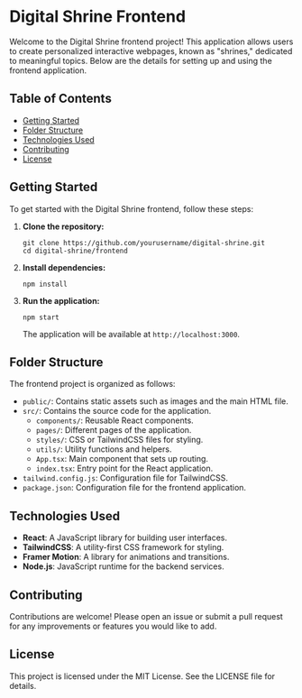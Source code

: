 # Digital Shrine Frontend

Welcome to the Digital Shrine frontend project! This application allows users to create personalized interactive webpages, known as "shrines," dedicated to meaningful topics. Below are the details for setting up and using the frontend application.

## Table of Contents

- [Getting Started](#getting-started)
- [Folder Structure](#folder-structure)
- [Technologies Used](#technologies-used)
- [Contributing](#contributing)
- [License](#license)

## Getting Started

To get started with the Digital Shrine frontend, follow these steps:

1. **Clone the repository:**
   ```
   git clone https://github.com/yourusername/digital-shrine.git
   cd digital-shrine/frontend
   ```

2. **Install dependencies:**
   ```
   npm install
   ```

3. **Run the application:**
   ```
   npm start
   ```

   The application will be available at `http://localhost:3000`.

## Folder Structure

The frontend project is organized as follows:

- `public/`: Contains static assets such as images and the main HTML file.
- `src/`: Contains the source code for the application.
  - `components/`: Reusable React components.
  - `pages/`: Different pages of the application.
  - `styles/`: CSS or TailwindCSS files for styling.
  - `utils/`: Utility functions and helpers.
  - `App.tsx`: Main component that sets up routing.
  - `index.tsx`: Entry point for the React application.
- `tailwind.config.js`: Configuration file for TailwindCSS.
- `package.json`: Configuration file for the frontend application.

## Technologies Used

- **React**: A JavaScript library for building user interfaces.
- **TailwindCSS**: A utility-first CSS framework for styling.
- **Framer Motion**: A library for animations and transitions.
- **Node.js**: JavaScript runtime for the backend services.

## Contributing

Contributions are welcome! Please open an issue or submit a pull request for any improvements or features you would like to add.

## License

This project is licensed under the MIT License. See the LICENSE file for details.